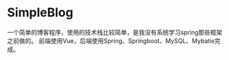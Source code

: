 # SimpleBlog
一个简单的博客程序，使用的技术栈比较简单，是我没有系统学习spring那些框架之前做的。
前端使用Vue，后端使用Spring、Springboot、MySQL、Mybatis完成。
